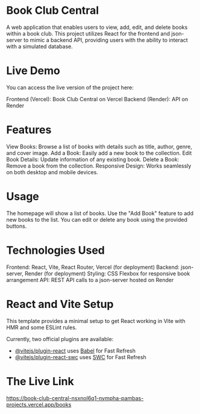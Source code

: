 # Book Club Central
A web application that enables users to view, add, edit, and delete books within a book club. This project utilizes React for the frontend and json-server to mimic a backend API, providing users with the ability to interact with a simulated database.

# Live Demo
You can access the live version of the project here:

Frontend (Vercel): Book Club Central on Vercel
Backend (Render): API on Render


# Features
View Books: Browse a list of books with details such as title, author, genre, and cover image.
Add a Book: Easily add a new book to the collection.
Edit Book Details: Update information of any existing book.
Delete a Book: Remove a book from the collection.
Responsive Design: Works seamlessly on both desktop and mobile devices.

# Usage
The homepage will show a list of books.
Use the "Add Book" feature to add new books to the list.
You can edit or delete any book using the provided buttons.


# Technologies Used
Frontend: React, Vite, React Router, Vercel (for deployment)
Backend: json-server, Render (for deployment)
Styling: CSS Flexbox for responsive book arrangement
API: REST API calls to a json-server hosted on Render

# React and Vite Setup
This template provides a minimal setup to get React working in Vite with HMR and some ESLint rules.

Currently, two official plugins are available:

- [@vitejs/plugin-react](https://github.com/vitejs/vite-plugin-react/blob/main/packages/plugin-react/README.md) uses [Babel](https://babeljs.io/) for Fast Refresh
- [@vitejs/plugin-react-swc](https://github.com/vitejs/vite-plugin-react-swc) uses [SWC](https://swc.rs/) for Fast Refresh

# The Live Link
https://book-club-central-nsxnol6q1-nympha-pambas-projects.vercel.app/books 
